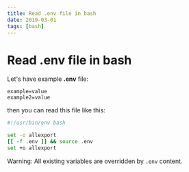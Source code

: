 ```yaml
---
title: Read .env file in bash
date: 2019-03-01
tags: [bash]
---
```


# Read .env file in bash

Let's have example **.env** file:

```
example=value
example2=value
```

then you can read this file like this:

```bash
#!/usr/bin/env bash

set -o allexport
[[ -f .env ]] && source .env
set +o allexport
```

Warning: All existing variables are overridden by `.env` content.